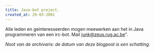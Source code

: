 ```yaml
---
title: Java-bot project.
created_at: 29-03-2001
---
```


Alle leden en geinteresseerden mogen meewerken aan het in Java programmeren van een irc-bot. Mail junk@zeus.rug.ac.be".


_Noot van de archivaris: de datum van deze blogpost is een schatting._